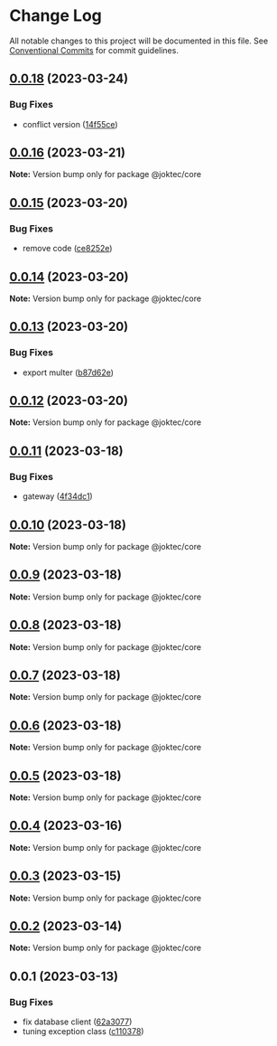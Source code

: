 # Change Log

All notable changes to this project will be documented in this file.
See [Conventional Commits](https://conventionalcommits.org) for commit guidelines.

## [0.0.18](https://github.com/joktec/joktec-monorepo/compare/@joktec/core@0.0.17...@joktec/core@0.0.18) (2023-03-24)


### Bug Fixes

* conflict version ([14f55ce](https://github.com/joktec/joktec-monorepo/commit/14f55ce15342ef6033c6af4f27bb16049632e529))





## [0.0.16](https://github.com/joktec/joktec-monorepo/compare/@joktec/core@0.0.15...@joktec/core@0.0.16) (2023-03-21)

**Note:** Version bump only for package @joktec/core





## [0.0.15](https://github.com/joktec/joktec-monorepo/compare/@joktec/core@0.0.14...@joktec/core@0.0.15) (2023-03-20)


### Bug Fixes

* remove code ([ce8252e](https://github.com/joktec/joktec-monorepo/commit/ce8252e3357e507895f3b683472c28e82fd60228))





## [0.0.14](https://github.com/joktec/joktec-monorepo/compare/@joktec/core@0.0.13...@joktec/core@0.0.14) (2023-03-20)

**Note:** Version bump only for package @joktec/core





## [0.0.13](https://github.com/joktec/joktec-monorepo/compare/@joktec/core@0.0.12...@joktec/core@0.0.13) (2023-03-20)


### Bug Fixes

* export multer ([b87d62e](https://github.com/joktec/joktec-monorepo/commit/b87d62ecd8af0a3e14fa7b3a200b314362c30a39))





## [0.0.12](https://github.com/joktec/joktec-monorepo/compare/@joktec/core@0.0.11...@joktec/core@0.0.12) (2023-03-20)

**Note:** Version bump only for package @joktec/core





## [0.0.11](https://github.com/joktec/joktec-monorepo/compare/@joktec/core@0.0.10...@joktec/core@0.0.11) (2023-03-18)


### Bug Fixes

* gateway ([4f34dc1](https://github.com/joktec/joktec-monorepo/commit/4f34dc17c6862faa027fee7c22bedefeb955ad25))





## [0.0.10](https://github.com/joktec/joktec-monorepo/compare/@joktec/core@0.0.9...@joktec/core@0.0.10) (2023-03-18)

**Note:** Version bump only for package @joktec/core





## [0.0.9](https://github.com/joktec/joktec-monorepo/compare/@joktec/core@0.0.8...@joktec/core@0.0.9) (2023-03-18)

**Note:** Version bump only for package @joktec/core





## [0.0.8](https://github.com/joktec/joktec-monorepo/compare/@joktec/core@0.0.7...@joktec/core@0.0.8) (2023-03-18)

**Note:** Version bump only for package @joktec/core





## [0.0.7](https://github.com/joktec/joktec-monorepo/compare/@joktec/core@0.0.6...@joktec/core@0.0.7) (2023-03-18)

**Note:** Version bump only for package @joktec/core





## [0.0.6](https://github.com/joktec/joktec-monorepo/compare/@joktec/core@0.0.5...@joktec/core@0.0.6) (2023-03-18)

**Note:** Version bump only for package @joktec/core





## [0.0.5](https://github.com/joktec/joktec-monorepo/compare/@joktec/core@0.0.4...@joktec/core@0.0.5) (2023-03-18)

**Note:** Version bump only for package @joktec/core





## [0.0.4](https://github.com/joktec/joktec-monorepo/compare/@joktec/core@0.0.3...@joktec/core@0.0.4) (2023-03-16)

**Note:** Version bump only for package @joktec/core





## [0.0.3](https://github.com/joktec/joktec-monorepo/compare/@joktec/core@0.0.2...@joktec/core@0.0.3) (2023-03-15)

**Note:** Version bump only for package @joktec/core





## [0.0.2](https://github.com/joktec/joktec-monorepo/compare/@joktec/core@0.0.1...@joktec/core@0.0.2) (2023-03-14)

**Note:** Version bump only for package @joktec/core





## 0.0.1 (2023-03-13)


### Bug Fixes

* fix database client ([62a3077](https://github.com/joktec/joktec-monorepo/commit/62a3077d88087fa3bf6c5b51e2e88b2a3299e5a1))
* tuning exception class ([c110378](https://github.com/joktec/joktec-monorepo/commit/c1103784a69c6f4c911515544e783a7e76f069d9))

